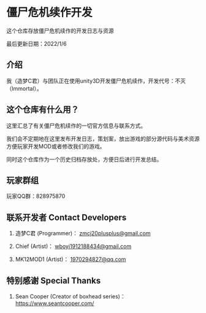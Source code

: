 # 僵尸危机续作开发

这个仓库存放僵尸危机续作的开发日志与资源

最后更新日期：2022/1/6

## 介绍

我（造梦C君）与团队正在使用unity3D开发僵尸危机续作，开发代号：不灭（Immortal）。

## 这个仓库有什么用？

这里汇总了有关僵尸危机续作的一切官方信息与联系方式。

我们会不定期地在这里发布开发日志，策划案，放出游戏的部分源代码与美术资源方便玩家开发MOD或者修改我们的游戏。

同时这个仓库作为一个历史归档存放处，方便日后进行开发总结。

## 玩家群组

玩家QQ群：828975870

## 联系开发者 Contact Developers

1. 造梦C君 (Programmer)： zmcj20plusplus@gmail.com

1. Chief (Artist)： wboyi1912188434@gmail.com

1. MK12MOD1 (Artist)： 1970294827@qq.com

## 特别感谢 Special Thanks

1. Sean Cooper (Creator of boxhead series)： https://www.seantcooper.com/
